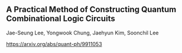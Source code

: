 ## A Practical Method of Constructing Quantum Combinational Logic Circuits

Jae-Seung Lee, Yongwook Chung, Jaehyun Kim, Soonchil Lee

https://arxiv.org/abs/quant-ph/9911053
